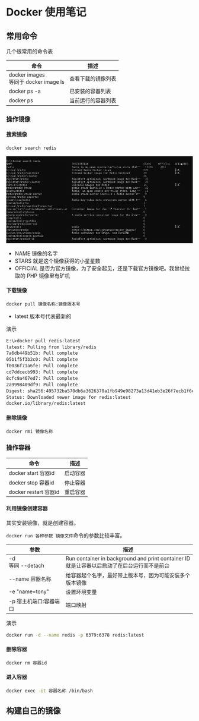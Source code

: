 # Docker 使用笔记


## 常用命令

几个很常用的命令表

| 命令                                      | 描述               |
| ----------------------------------------- | ------------------ |
| docker images<br />等同于 docker image ls | 查看下载的镜像列表 |
| docker ps -a                              | 已安装的容器列表   |
| docker ps                                 | 当前运行的容器列表 |

### 操作镜像

#### 搜索镜像

```sh
docker search redis
```

![image-20220906143448944](./images/image-20220906143448944.png)

- NAME 镜像的名字
- STARS 就是这个镜像获得的小星星数
- OFFICIAL 是否为官方镜像，为了安全起见，还是下载官方镜像吧。我曾经拉取的 PHP 镜像里有矿机

#### 下载镜像

```sh
docker pull 镜像名称:镜像版本号
```

- latest 版本号代表最新的

演示

```sh
E:\>docker pull redis:latest
latest: Pulling from library/redis
7a6db449b51b: Pull complete
05b1f5f3b2c0: Pull complete
f0036f71a6fe: Pull complete
cd7ddcecb993: Pull complete
8cfc9a467ed7: Pull complete
2a9998409df9: Pull complete
Digest: sha256:495732ba570db6a3626370a1fb949e98273a13d41eb3e26f7ecb1f6e31ad4041
Status: Downloaded newer image for redis:latest
docker.io/library/redis:latest
```

#### 删除镜像

```sh
docker rmi 镜像名称
```

### 操作容器

| 命令                  | 描述     |
| --------------------- | -------- |
| docker start 容器id   | 启动容器 |
| docker stop 容器id    | 停止容器 |
| docker restart 容器id | 重启容器 |

#### 利用镜像创建容器

其实安装镜像，就是创建容器。

`docker run 各种参数 镜像文件`命令的参数比较丰富。

| 参数                   | 描述                                                         |
| ---------------------- | ------------------------------------------------------------ |
| -d<br />等同 --detach  | Run container in background and print container ID<br />就是让容器以后启动了在后台运行而不是前台 |
| --name 容器名称        | 给容器起个名字，最好带上版本号，因为可能安装多个版本镜像     |
| -e "name=tony"         | 设置环境变量                                                 |
| -p 宿主机端口:容器端口 | 端口映射                                                     |

演示

```sh
docker run -d --name redis -p 6379:6378 redis:latest
```

#### 删除容器

```sh
docker rm 容器id
```

#### 进入容器

```sh
docker exec -it 容器名称 /bin/bash
```

## 构建自己的镜像



